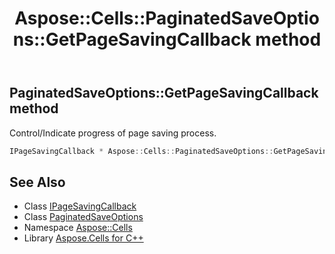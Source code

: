﻿---
title: Aspose::Cells::PaginatedSaveOptions::GetPageSavingCallback method
linktitle: GetPageSavingCallback
second_title: Aspose.Cells for C++ API Reference
description: 'Aspose::Cells::PaginatedSaveOptions::GetPageSavingCallback method. Control/Indicate progress of page saving process in C++.'
type: docs
weight: 4000
url: /cpp/aspose.cells/paginatedsaveoptions/getpagesavingcallback/
---
## PaginatedSaveOptions::GetPageSavingCallback method


Control/Indicate progress of page saving process.

```cpp
IPageSavingCallback * Aspose::Cells::PaginatedSaveOptions::GetPageSavingCallback()
```

## See Also

* Class [IPageSavingCallback](../../../aspose.cells.rendering/ipagesavingcallback/)
* Class [PaginatedSaveOptions](../)
* Namespace [Aspose::Cells](../../)
* Library [Aspose.Cells for C++](../../../)
